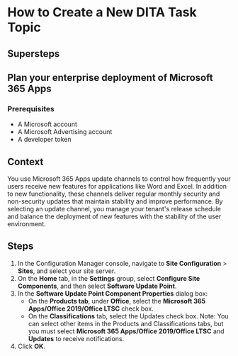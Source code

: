 # How to Create a New DITA Task Topic  
## Supersteps
## Plan your enterprise deployment of Microsoft 365 Apps
### Prerequisites 

* A Microsoft account
* A Microsoft Advertising account
* A developer token
## Context
You use Microsoft 365 Apps update channels to control how frequently your users receive new features for applications like Word and Excel. In addition to new functionality, these channels deliver regular monthly security and non-security updates that maintain stability and improve performance. By selecting an update channel, you manage your tenant's release schedule and balance the deployment of new features with the stability of the user environment.

## Steps
1. In the Configuration Manager console, navigate to **Site Configuration** > **Sites**, and select your site server.
2. On the **Home** tab, in the **Settings** group, select **Configure Site Components**, and then select **Software Update Point**.
3. In the **Software Update Point Component Properties** dialog box:
   * On the **Products tab**, under **Office**, select the **Microsoft 365 Apps/Office 2019/Office LTSC** check box.
   * On the **Classifications** tab, select the Updates check box.
   Note: You can select other items in the Products and Classifications tabs, but you must select **Microsoft 365 Apps/Office 2019/Office LTSC** and **Updates** to receive notifications.
4. Click **OK**.


